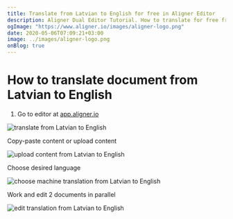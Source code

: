 ```yaml
---
title: Translate from Latvian to English for free in Aligner Editor
description: Aligner Dual Editor Tutorial. How to translate for free from Latvian to English. Aligner is multilingual document management platform. 
ogImage: "https://www.aligner.io/images/aligner-logo.png"
date: 2020-05-06T07:09:21+03:00
image: ../images/aligner-logo.png
onBlog: true
---
```


# How to translate document from Latvian to English

1. Go to editor at [app.aligner.io](https://app.aligner.io "Aligner App web page")

![translate from Latvian to English](../aligner-blank-editor.png "translate from Latvian to English")

Copy-paste content or upload content

![upload content from Latvian to English](../aligner-uploaded-document.png "upload content from Latvian to English")

Choose desired language

![choose machine translation from Latvian to English](../aligner-language-dropdown.png "choose machine translation from Latvian to English")

Work and edit 2 documents in parallel

![edit translation from Latvian to English](../aligner-double-sitded-editor.png "edit translation from Latvian to English")


